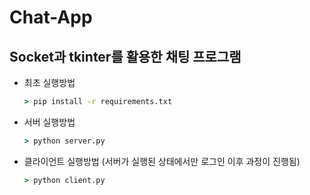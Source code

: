 # Chat-App
## Socket과 tkinter를 활용한 채팅 프로그램

* 최초 실행방법
  ```cmd
  > pip install -r requirements.txt
  ```

* 서버 실행방법
  ```cmd
  > python server.py
  ```

* 클라이언트 실행방법 (서버가 실행된 상태에서만 로그인 이후 과정이 진행됨)
    ```cmd
    > python client.py
    ```

